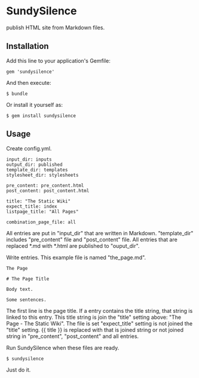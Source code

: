 # SundySilence

publish HTML site from Markdown files.

## Installation

Add this line to your application's Gemfile:

    gem 'sundysilence'

And then execute:

    $ bundle

Or install it yourself as:

    $ gem install sundysilence

## Usage

Create config.yml.

    input_dir: inputs
    output_dir: published
    template_dir: templates
    stylesheet_dir: stylesheets
    
    pre_content: pre_content.html
    post_content: post_content.html
    
    title: "The Static Wiki"
    expect_title: index
    listpage_title: "All Pages"
    
    combination_page_file: all

All entries are put in "input_dir" that are written in Markdown.
"template_dir" includes "pre_content" file and "post_content" file.
All entries that are replaced *.md with *.html are published to "ouput_dir".

Write entries.
This example file is named "the_page.md".

    The Page
    
    # The Page Title
    
    Body text.
    
    Some sentences.

The first line is the page title.
If a entry contains the title string,
that string is linked to this entry.
This title string is join the "title" setting above: "The Page - The Static Wiki".
The file is set "expect_title" setting is not joined the "title" setting.
{{ title }} is replaced with that is joined string or not joined string
in "pre_content", "post_content" and all entries.

Run SundySilence when these files are ready.

    $ sundysilence

Just do it.

